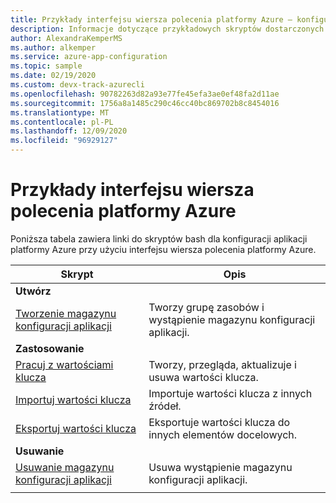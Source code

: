 ```yaml
---
title: Przykłady interfejsu wiersza polecenia platformy Azure — konfiguracja aplikacji platformy Azure
description: Informacje dotyczące przykładowych skryptów dostarczonych do konfiguracji aplikacji platformy Azure
author: AlexandraKemperMS
ms.author: alkemper
ms.service: azure-app-configuration
ms.topic: sample
ms.date: 02/19/2020
ms.custom: devx-track-azurecli
ms.openlocfilehash: 90782263d82a93e77fe45efa3ae0ef48fa2d11ae
ms.sourcegitcommit: 1756a8a1485c290c46cc40bc869702b8c8454016
ms.translationtype: MT
ms.contentlocale: pl-PL
ms.lasthandoff: 12/09/2020
ms.locfileid: "96929127"
---
```

# <a name="azure-cli-samples"></a>Przykłady interfejsu wiersza polecenia platformy Azure

Poniższa tabela zawiera linki do skryptów bash dla konfiguracji aplikacji platformy Azure przy użyciu interfejsu wiersza polecenia platformy Azure.

| Skrypt | Opis |
|-|-|
|**Utwórz**||
| [Tworzenie magazynu konfiguracji aplikacji](./scripts/cli-create-service.md) | Tworzy grupę zasobów i wystąpienie magazynu konfiguracji aplikacji.  |
|**Zastosowanie**||
| [Pracuj z wartościami klucza](./scripts/cli-work-with-keys.md) | Tworzy, przegląda, aktualizuje i usuwa wartości klucza. |
| [Importuj wartości klucza](./scripts/cli-import.md) | Importuje wartości klucza z innych źródeł. |
| [Eksportuj wartości klucza](./scripts/cli-export.md) | Eksportuje wartości klucza do innych elementów docelowych. |
|**Usuwanie**||
| [Usuwanie magazynu konfiguracji aplikacji](./scripts/cli-delete-service.md) | Usuwa wystąpienie magazynu konfiguracji aplikacji.  |
| | |
